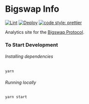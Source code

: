 # Bigswap Info

[![Lint](https://github.com/MutualDEX/bigswap-info/workflows/Lint/badge.svg)](https://github.com/MutualDEX/bigswap-info/actions?query=workflow%3ALint)
[![Deploy](https://github.com/MutualDEX/bigswap-info/workflows/Deploy/badge.svg)](https://github.com/MutualDEX/bigswap-info/actions?query=workflow%3ADeploy)
[![code style: prettier](https://img.shields.io/badge/code_style-prettier-ff69b4.svg?style=flat-square)](https://github.com/prettier/prettier)

Analytics site for the [Bigswap Protocol](https://bigswap.org).

### To Start Development

###### Installing dependencies
```bash
yarn
```

###### Running locally
```bash
yarn start
```
